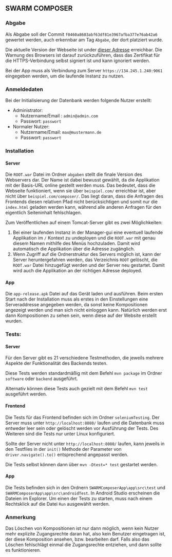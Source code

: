 ## SWARM COMPOSER



### Abgabe

Als Abgabe soll der Commit  `f0460a8603abf63df81e3967afba377e76ab42a6` gewertet werden, auch erkennbar am Tag `Abgabe`, der dort platziert wurde.

Die aktuelle Version der Webseite ist under [dieser Adresse](https://134.245.1.240:9061) erreichbar. Die Warnung des Browsers ist darauf zurückzuführen, dass das Zertifikat für die HTTPS-Verbindung selbst signiert ist und kann ignoriert werden.

Bei der App muss als Verbindung zum Server `https://134.245.1.240:9061` eingegeben werden, um die laufende Instanz zu nutzen.



### Anmeldedaten

Bei der Initialisierung der Datenbank werden folgende Nutzer erstellt:

* Administrator:
  * Nutzername/Email : `admin@admin.com`
  * Passwort: `passwort`
* Normaler Nutzer:
  * Nutzername/Email: `max@mustermann.de`
  * Passwort: `passwort`



### Installation

#### Server

Die `ROOT.war` Datei im Ordner `abgaben` stellt die finale Version des Webservers dar. Der Name ist dabei bewusst gewählt, da die Applikation mit der Basis-URL online gestellt werden muss. Das bedeutet, dass die Webseite funktioniert, wenn sie über `beispiel.com/` erreichbar ist, aber nicht über `beispiel.com/composer/`. Das liegt daran, dass die Anfragen des Frontends diesen relativen Pfad nicht berücksichtigen und somit nur die `index.html` geladen werden kann, während alle anderen Anfragen für den eigentlich Seiteninhalt fehlschlagen.

Zum Veröffentlichen auf einem Tomcat-Server gibt es zwei Möglichkeiten:

1. Bei einer laufenden Instanz in der Manager-gui eine eventuell laufende Applikation im `/` Kontext zu undeployen und die `ROOT.war` mit genau diesem Namen mithilfe des Menüs hochzuladen. Damit wird automatisch die Applikation über die Adresse zugänglich.
2. Wenn Zugriff auf die Ordnerstruktur des Servers möglich ist, kann der Server heruntergefahren werden, das Verzeichnis `ROOT` gelöscht, die `ROOT.war` Datei hinzugefügt werden und der Server neu gestartet. Damit wird auch die Applikation an der richtigen Adresse deployed.

#### App

Die `app-release.apk` Datei auf das Gerät laden und ausführen. Beim ersten Start nach der Installation muss als erstes in den Einstellungen eine Serveraddresse angegeben werden, da sonst keine Kompositionen angezeigt werden und man sich nicht einloggen kann.
Natürlich werden erst dann Kompositionen zu sehen sein, wenn diese auf der Website erstellt wurden.


### Tests:

#### Server

Für den Server gibt es 21 verschiedene Testmethoden, die jeweils mehrere Aspekte der Funktionalität des Backends testen.

Diese Tests werden standardmäßig mit dem Befehl `mvn package` im Ordner `software` oder `backend` ausgeführt. 

Alternativ können diese Tests auch gezielt mit dem Befehl `mvn test` ausgeführt werden.



#### Frontend

Die Tests für das Frontend befinden sich im Ordner `seleniumTesting`.
Der Server muss unter `http://localhost:8080/` laufen und die Datenbank muss entweder leer sein oder gelöscht werden vor Ausführung der Tests.
Des Weiteren sind die Tests nur unter Linux konfiguriert.

Sollte der Server nicht unter `http://localhost:8080/` laufen, kann jeweils in den Testfiles in der `init()` Methode der Parameter von `driver.navigate().to()` entsprechend angepasst werden.

Die Tests selbst können dann über `mvn -Dtest=* test` gestartet werden.

#### App

Die Tests befinden sich in den Ordnern `SWARMComposerApp\app\src\test` und `SWARMComposerApp\app\src\androidTest`. In Android Studio erscheinen die Dateien im Explorer. Um einen der Tests zu starten, muss nach einem Rechtsklick auf die Datei `Run` ausgewählt werden. 


### Anmerkung
Das Löschen von Kompositionen ist nur dann möglich, wenn kein Nutzer mehr explizite Zugangsrechte daran hat, also kein Benutzer eingetragen ist, der diese Komposition ansehen, bzw. bearbeiten darf.
Falls also das Löschen fehlschlägt einmal die Zugangsrechte entziehen, und dann sollte es funktionieren.